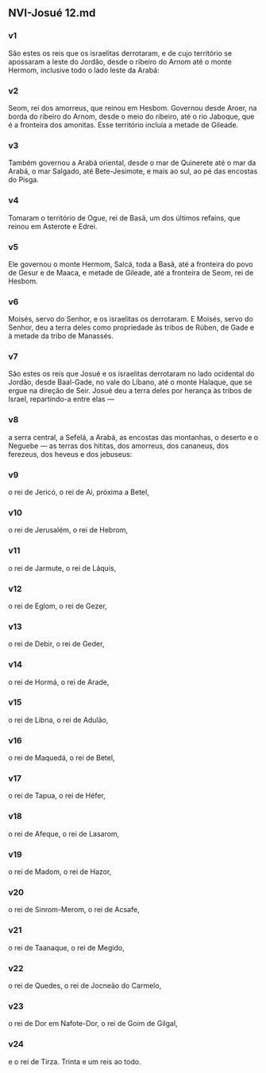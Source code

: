 ## NVI-Josué 12.md
### v1
 São estes os reis que os israelitas derrotaram, e de cujo território se apossaram a leste do Jordão, desde o ribeiro do Arnom até o monte Hermom, inclusive todo o lado leste da Arabá:
### v2
 Seom, rei dos amorreus, que reinou em Hesbom. Governou desde Aroer, na borda do ribeiro do Arnom, desde o meio do ribeiro, até o rio Jaboque, que é a fronteira dos amonitas. Esse território incluía a metade de Gileade.
### v3
 Também governou a Arabá oriental, desde o mar de Quinerete até o mar da Arabá, o mar Salgado, até Bete-Jesimote, e mais ao sul, ao pé das encostas do Pisga.
### v4
 Tomaram o território de Ogue, rei de Basã, um dos últimos refains, que reinou em Asterote e Edrei.
### v5
 Ele governou o monte Hermom, Salcá, toda a Basã, até a fronteira do povo de Gesur e de Maaca, e metade de Gileade, até a fronteira de Seom, rei de Hesbom.
### v6
 Moisés, servo do Senhor, e os israelitas os derrotaram. E Moisés, servo do Senhor, deu a terra deles como propriedade às tribos de Rúben, de Gade e à metade da tribo de Manassés.
### v7
 São estes os reis que Josué e os israelitas derrotaram no lado ocidental do Jordão, desde Baal-Gade, no vale do Líbano, até o monte Halaque, que se ergue na direção de Seir. Josué deu a terra deles por herança às tribos de Israel, repartindo-a entre elas —
### v8
 a serra central, a Sefelá, a Arabá, as encostas das montanhas, o deserto e o Neguebe — as terras dos hititas, dos amorreus, dos cananeus, dos ferezeus, dos heveus e dos jebuseus:
### v9
 o rei de Jericó, o rei de Ai, próxima a Betel,
### v10
 o rei de Jerusalém, o rei de Hebrom,
### v11
 o rei de Jarmute, o rei de Láquis,
### v12
 o rei de Eglom, o rei de Gezer,
### v13
 o rei de Debir, o rei de Geder,
### v14
 o rei de Hormá, o rei de Arade,
### v15
 o rei de Libna, o rei de Adulão,
### v16
 o rei de Maquedá, o rei de Betel,
### v17
 o rei de Tapua, o rei de Héfer,
### v18
 o rei de Afeque, o rei de Lasarom,
### v19
 o rei de Madom, o rei de Hazor,
### v20
 o rei de Sinrom-Merom, o rei de Acsafe,
### v21
 o rei de Taanaque, o rei de Megido,
### v22
 o rei de Quedes, o rei de Jocneão do Carmelo,
### v23
 o rei de Dor em Nafote-Dor, o rei de Goim de Gilgal,
### v24
 e o rei de Tirza. Trinta e um reis ao todo.
